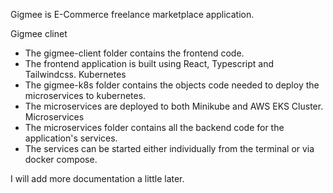 Gigmee is E-Commerce freelance marketplace application.

Gigmee clinet
- The gigmee-client folder contains the frontend code.
- The frontend application is built using React, Typescript and Tailwindcss.
Kubernetes
- The gigmee-k8s folder contains the objects code needed to deploy the microservices to kubernetes.
- The microservices are deployed to both Minikube and AWS EKS Cluster.
Microservices
- The microservices folder contains all the backend code for the application's services.
- The services can be started either individually from the terminal or via docker compose.

I will add more documentation a little later.
